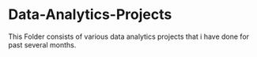 # Data-Analytics-Projects

This Folder consists of various data analytics projects that i have done for past several months.
